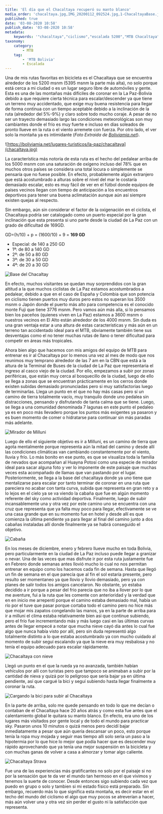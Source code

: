 ```yaml
---
title: 'El día que el Chacaltaya recuperó su manto blanco'
media_order: 'chacaltaya.jpg,IMG_20200112_092524.jpg,1-ChacaltayaBase.jpg,3-milluni.jpg,2-ChacaltayaCabana.jpg,4-chacaltayaNieve2.jpg,4-chacaltayaNieve.jpg,Strava.jpg'
published: true
date: '03-08-2020 10:58'
publish_date: '03-08-2020 10:58'
metadata:
    keywords: '"chacaltaya","ciclismo","escalada 5200","MTB Chacaltaya"'
taxonomy:
    category:
        - MTB
    tag:
        - 'MTB Bolivia'
        - Escalada
---
```


Una de mis rutas favoritas en bicicleta es el Chacaltaya que se encuentra alrededor de los 5200 msnm (5395 msnm la parte más alta), no solo porque está cerca a mi ciudad o es un lugar seguro libre de automóviles y gente. Esta es una de las montañas más difíciles de coronar en la La Paz-Bolivia debido a que requiere cierta técnica para escalar/descender ya que tiene un terreno muy accidentado, que exige muy buena resistencia para llegar de forma continua con un tiempo aceptable debido a la inclinación de la ruta (alrededor del 5%-9%) y claro sobre todo mucho coraje.  A pesar de no ser un trayecto demasiado largo las condiciones meteorológicas son muy cambiantes donde el frío es muy fuerte e incluso en días soleados de pronto llueve en la ruta o el viento arremete con fuerza. Por otro lado, el ver solo la montaña ya es intimidante (_Foto Extraida de [Boliviamia.net](https://boliviamia.net/lugares-turisticos/la-paz/chacaltaya)_).  

![https://boliviamia.net/lugares-turisticos/la-paz/chacaltaya](chacaltaya.jpg)

La característica más notoria de esta ruta es el hecho del pedalear arriba de los 5000 msnm con una saturación de oxígeno incluso del 78% que en muchos otros países se considera una total locura o simplemente se pensaría que no fuese posible. En efecto, probablemente algún extranjero que está acostumbrado a alturas sobre el nivel del mar le costaría demasiado escalar, esto es muy fácil de ver en el fútbol donde equipos de países vecinos llegan con tiempo de anticipación a los encuentros deportivos para tener una buena aclimatación aunque aún así siempre existen quejas al respecto. 

Sin embargo, aún sin considerar el factor de la oxigenación en el ciclista, el Chacaltaya podría ser catalogado como un puerto especial por la gran inclinación que esta presenta si uno parte desde la ciudad de La Paz con un grado de dificultad de 169GD. 

GD=(h/10) + p = (1600/10) + 9 = **169 GD**
* Especial: de 140 a 250 GD
* 1ª: de 80 a 140 GD
* 2ª: de 50 a 80 GD
* 3ª: de 30 a 50 GD
* 4ª: de 20 a 30 GD

![Base del Chacaltay](1-ChacaltayaBase.jpg)
 
En efecto, muchos visitantes se quedan muy sorprendidos con la gran altitud a la que muchos ciclistas de La Paz estamos acostumbrados a pedalear, debido a que en el caso de España y Colombia que son potencia en ciclismo tienen puertos muy duros pero estos no superan los 3500 msnm o Japón donde el puerto más alto para competencia es el conocido monte Fuji que tiene 3776 msnm. Pero vamos aún más alla, si lo pensamos bien los paceños (quienes viven en La Paz) estamos a 3600 msnm o nuestros vecinos en El Alto están alrededor de los 4000 msnm. Sin duda es una gran ventaja estar a una altura de estas características y más aún en un terreno tan accidentado ideal para el MTB, obviamente también tiene sus desventajas como el no tener muchas rutas de llano o tener dificultad para competir en áreas más tropicales. 
 
 
Ahora bien algo que hacemos con mis amigos del equipo de MTB para entrenar es ir al Chacaltaya por lo menos una vez al mes de modo que nos reunimos muy temprano alrededor de las 7 am en la CBN que está a la altura de la Terminal de Buses de la ciudad de La Paz que representaria el ingreso al casco viejo de la ciudad. Por ello, empezamos a subir por zonas periféricas, que están muy cerca al bosquecillo de la ciudad, luego de ello se llega a zonas que se encuentran prácticamente en los cerros donde existen subidas demasiado pronunciadas pero si muy satisfactorias luego de terminarlas. Llega un punto en el que no hay más casas pero sí un camino de tierra totalmente vacío, muy tranquilo donde uno pedalea sin distracciones, pensando y disfrutando de tanta calma que se tiene. Luego, se llega a una comunidad denominada 7 lagunas en este punto el pedaleo ya es en poco más llevadero porque los puntos más exigentes ya pasaron y es buen momento de comer o hidratarse para continuar sin más paradas más adelante. 

![Mirador de Milluni](3-milluni.jpg)

Luego de ello el siguiente objetivo es ir a Milluni, es un camino de tierra que agota mentalmente porque representa aún la mitad del camino y desde allí las condiciones climáticas van cambiando constantemente por el viento, lluvia y frío. Lo más bonito en ese punto, es que se visualiza toda la familia de nevados que acompañan al Huayna Potosí como una especie de mirador ideal para sacar alguna foto y ver lo imponente de este paisaje que muchas veces esta acompañado de llamas que van pastando por el lugar. Posteriormente,  se llega a la base del chacaltaya donde ya uno tiene que mentalizarse para escalar por tanto terminar de coronar en una ruta que pareciera no acabar con tanta curva, subida que representa en gran reto y a lo lejos en el cielo ya se va viendo la cabaña que fue en algún momento referente del sky como actividad deportiva. Finalmente, luego de subir incansablemente una y otra vez por este camino uno se encuentra con una cruz que representa que ya falta muy poco para llegar, efectivamente se ve una casa grande que en su momento fue en hotel y desde allí es que comienza la última pendiente ya para llegar al final del camino junto a dos cabañas instaladas allí donde finalmente ya se habrá conseguido el objetivo.

![Cabaña](2-ChacaltayaCabana.jpg)
 
En los meses de diciembre, enero y febrero llueve mucho en toda Bolivia, pero particularmente en la ciudad de La Paz incluso puede llegar a granizar o nevar. Una de las veces que mas disfrute ir por esta ruta justamente fue en Febrero donde semanas antes llovió mucho lo cual no nos permitan entrenar en equipo como los hacemos cada fin de semana. Hasta que llegó un fin de semana en el que parecía que al fin el sol estaría presente, pero resulto ser momentaneo ya que llovio y llovio demasiado, pero ya con planes de salir todos los amigos cancelaron. No obstante,  yo estaba decidido a ir porque a pesar del frio parecia que no iba a llover por lo que me aventure, fui a la ruta que les comente con anterioridad y la verdad que en en inicio me arrepentí porque el camino estaba demasiado mal, había un río por el tuve que pasar porque cortaba todo el camino pero no hice más que mojar mis zapatos congelando las manos, ya en la parte de arriba para ir a milluni el clima estaba relativamente bien asi que continue subiendo, pero el frío fue incrementando más y más luego casi en las últimas curvas antes de llegar empecé a notar que mucha nieve cayó dia antes lo cual fue algo que nunca había visto por allí, pero sin duda representó algo totalmente distinto a lo que estaba acostumbrado ya con mucho cuidado al momento de subir seguí escalando ya que la nieve era muy resbalosa y no tenía el equipo adecuado para escalar rápidamente.

![Chacaltaya con nieve](4-chacaltayaNieve.jpg)

Llegó un punto en el que la rueda ya no avanzada, también habían vehículos por allí con turistas pero que tampoco se animaban a subir por la cantidad de nieva y quizá por lo peligroso que sería bajar ya en última pendiente, así que cargué la bici y seguí subiendo hasta llegar finalmente a coronar la ruta. 

![Cargando la bici para subir al Chacaltaya](4-chacaltayaNieve2.jpg)

En la parte de arriba, solo me quede pensando en todo lo que me decían o contaban de el Chacaltaya hace 20 años atrás y como esta fue antes que el calentamiento global le quitara su manto blanco. En efecto, era uno de los lugares más visitados por gente local y de todo el mundo para practicar sky. Pasaron unos 10 minutos o quizá menos pero decidí bajar inmediatamente a pesar que aún quería descansar un poco, esto porque tenía la ropa muy mojada y seguir mas tiempo alli solo seria un paso a la hipotermia por lo que hice lo mejor que podía hacer que es descender muy rápido aprovechando que ya tenía una mejor suspensión en la bicicleta y con muchas ganas de volver a casa a almorzar y tomar algo caliente.
 
![Chacaltaya Strava](Strava.jpg?classes=center-block) 

Fue una de las experiencias más gratificantes no solo por el paisaje si no por la sensación que te da ver el mundo tan hermoso en el que vivimos y tenemos la suerte de conocer. Desde entonces sigo subiendo cada vez que puedo en grupo o solo y tambien si mi estado físico está preparado. Sin embargo, recuerdo más lo que significa esta montaña, es decir estar en el techo del mundo del ciclismo el algo que muy pocos se atreverían a hacer, más aún volver una y otra vez sin perder el gusto ni la satisfacción que representa.
